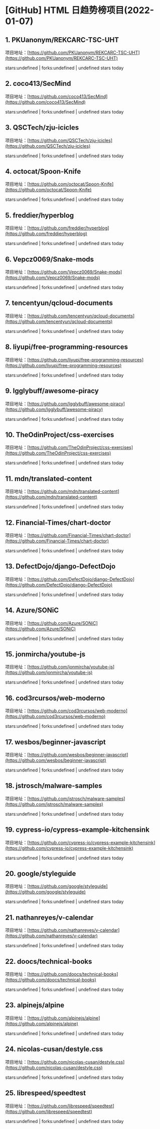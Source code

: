 # [GitHub] HTML 日趋势榜项目(2022-01-07)

## 1. PKUanonym/REKCARC-TSC-UHT 

项目地址：[https://github.com/PKUanonym/REKCARC-TSC-UHT](https://github.com/PKUanonym/REKCARC-TSC-UHT)

stars:undefined | forks:undefined | undefined stars today 



## 2. coco413/SecMind 

项目地址：[https://github.com/coco413/SecMind](https://github.com/coco413/SecMind)

stars:undefined | forks:undefined | undefined stars today 



## 3. QSCTech/zju-icicles 

项目地址：[https://github.com/QSCTech/zju-icicles](https://github.com/QSCTech/zju-icicles)

stars:undefined | forks:undefined | undefined stars today 



## 4. octocat/Spoon-Knife 

项目地址：[https://github.com/octocat/Spoon-Knife](https://github.com/octocat/Spoon-Knife)

stars:undefined | forks:undefined | undefined stars today 



## 5. freddier/hyperblog 

项目地址：[https://github.com/freddier/hyperblog](https://github.com/freddier/hyperblog)

stars:undefined | forks:undefined | undefined stars today 



## 6. Vepcz0069/Snake-mods 

项目地址：[https://github.com/Vepcz0069/Snake-mods](https://github.com/Vepcz0069/Snake-mods)

stars:undefined | forks:undefined | undefined stars today 



## 7. tencentyun/qcloud-documents 

项目地址：[https://github.com/tencentyun/qcloud-documents](https://github.com/tencentyun/qcloud-documents)

stars:undefined | forks:undefined | undefined stars today 



## 8. liyupi/free-programming-resources 

项目地址：[https://github.com/liyupi/free-programming-resources](https://github.com/liyupi/free-programming-resources)

stars:undefined | forks:undefined | undefined stars today 



## 9. Igglybuff/awesome-piracy 

项目地址：[https://github.com/Igglybuff/awesome-piracy](https://github.com/Igglybuff/awesome-piracy)

stars:undefined | forks:undefined | undefined stars today 



## 10. TheOdinProject/css-exercises 

项目地址：[https://github.com/TheOdinProject/css-exercises](https://github.com/TheOdinProject/css-exercises)

stars:undefined | forks:undefined | undefined stars today 



## 11. mdn/translated-content 

项目地址：[https://github.com/mdn/translated-content](https://github.com/mdn/translated-content)

stars:undefined | forks:undefined | undefined stars today 



## 12. Financial-Times/chart-doctor 

项目地址：[https://github.com/Financial-Times/chart-doctor](https://github.com/Financial-Times/chart-doctor)

stars:undefined | forks:undefined | undefined stars today 



## 13. DefectDojo/django-DefectDojo 

项目地址：[https://github.com/DefectDojo/django-DefectDojo](https://github.com/DefectDojo/django-DefectDojo)

stars:undefined | forks:undefined | undefined stars today 



## 14. Azure/SONiC 

项目地址：[https://github.com/Azure/SONiC](https://github.com/Azure/SONiC)

stars:undefined | forks:undefined | undefined stars today 



## 15. jonmircha/youtube-js 

项目地址：[https://github.com/jonmircha/youtube-js](https://github.com/jonmircha/youtube-js)

stars:undefined | forks:undefined | undefined stars today 



## 16. cod3rcursos/web-moderno 

项目地址：[https://github.com/cod3rcursos/web-moderno](https://github.com/cod3rcursos/web-moderno)

stars:undefined | forks:undefined | undefined stars today 



## 17. wesbos/beginner-javascript 

项目地址：[https://github.com/wesbos/beginner-javascript](https://github.com/wesbos/beginner-javascript)

stars:undefined | forks:undefined | undefined stars today 



## 18. jstrosch/malware-samples 

项目地址：[https://github.com/jstrosch/malware-samples](https://github.com/jstrosch/malware-samples)

stars:undefined | forks:undefined | undefined stars today 



## 19. cypress-io/cypress-example-kitchensink 

项目地址：[https://github.com/cypress-io/cypress-example-kitchensink](https://github.com/cypress-io/cypress-example-kitchensink)

stars:undefined | forks:undefined | undefined stars today 



## 20. google/styleguide 

项目地址：[https://github.com/google/styleguide](https://github.com/google/styleguide)

stars:undefined | forks:undefined | undefined stars today 



## 21. nathanreyes/v-calendar 

项目地址：[https://github.com/nathanreyes/v-calendar](https://github.com/nathanreyes/v-calendar)

stars:undefined | forks:undefined | undefined stars today 



## 22. doocs/technical-books 

项目地址：[https://github.com/doocs/technical-books](https://github.com/doocs/technical-books)

stars:undefined | forks:undefined | undefined stars today 



## 23. alpinejs/alpine 

项目地址：[https://github.com/alpinejs/alpine](https://github.com/alpinejs/alpine)

stars:undefined | forks:undefined | undefined stars today 



## 24. nicolas-cusan/destyle.css 

项目地址：[https://github.com/nicolas-cusan/destyle.css](https://github.com/nicolas-cusan/destyle.css)

stars:undefined | forks:undefined | undefined stars today 



## 25. librespeed/speedtest 

项目地址：[https://github.com/librespeed/speedtest](https://github.com/librespeed/speedtest)

stars:undefined | forks:undefined | undefined stars today 




